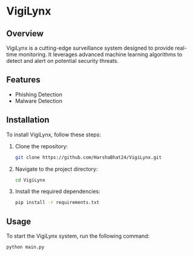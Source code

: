 ﻿# VigiLynx
## Overview

VigiLynx is a cutting-edge surveillance system designed to provide real-time monitoring. It leverages advanced machine learning algorithms to detect and alert on potential security threats.

## Features

- Phishing Detection 
- Malware Detection

## Installation

To install VigiLynx, follow these steps:

1. Clone the repository:
    ```bash
    git clone https://github.com/HarshaBhat24/VigiLynx.git
    ```
2. Navigate to the project directory:
    ```bash
    cd VigiLynx
    ```
3. Install the required dependencies:
    ```bash
    pip install -r requirements.txt
    ```

## Usage

To start the VigiLynx system, run the following command:
```bash
python main.py
```
